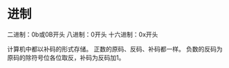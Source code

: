 <!--
 * @Author: ZhXZhao
 * @Date: 2021-05-28 14:57:50
 * @LastEditors: ZhXZhao
 * @LastEditTime: 2021-05-28 15:03:14
 * @Description:
-->

# 进制

二进制：0b或0B开头
八进制：0开头
十六进制：0x开头

计算机中都以补码的形式存储。
正数的原码、反码、补码都一样。
负数的反码为原码的除符号位各位取反，补码为反码加1。
